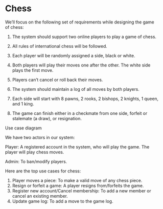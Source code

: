 # Chess

We’ll focus on the following set of requirements while designing the game of chess:

1) The system should support two online players to play a game of chess.

2) All rules of international chess will be followed.

3) Each player will be randomly assigned a side, black or white.

4) Both players will play their moves one after the other. The white side plays the first move.

5) Players can’t cancel or roll back their moves.

6) The system should maintain a log of all moves by both players.

7) Each side will start with 8 pawns, 2 rooks, 2 bishops, 2 knights, 1 queen, and 1 king.

8) The game can finish either in a checkmate from one side, forfeit or stalemate (a draw), or resignation.

Use case diagram

We have two actors in our system:

Player: A registered account in the system, who will play the game. The player will play chess moves.

Admin: To ban/modify players.

Here are the top use cases for chess:

1) Player moves a piece: To make a valid move of any chess piece.
2) Resign or forfeit a game: A player resigns from/forfeits the game.
3) Register new account/Cancel membership: To add a new member or cancel an existing member.
4) Update game log: To add a move to the game log.
